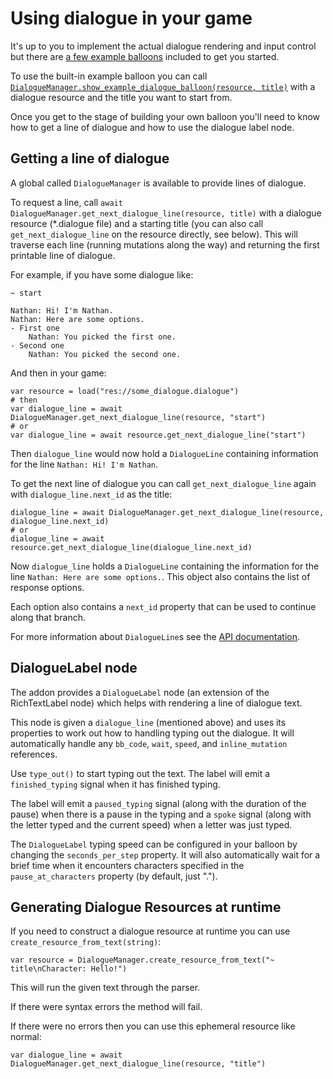 # Using dialogue in your game

It's up to you to implement the actual dialogue rendering and input control but there are [a few example balloons](Example_Balloons.md) included to get you started.

To use the built-in example balloon you can call [`DialogueManager.show_example_dialogue_balloon(resource, title)`](API.md) with a dialogue resource and the title you want to start from.

Once you get to the stage of building your own balloon you'll need to know how to get a line of dialogue and how to use the dialogue label node.

## Getting a line of dialogue

A global called `DialogueManager` is available to provide lines of dialogue.

To request a line, call `await DialogueManager.get_next_dialogue_line(resource, title)` with a dialogue resource (\*.dialogue file) and a starting title (you can also call `get_next_dialogue_line` on the resource directly, see below). This will traverse each line (running mutations along the way) and returning the first printable line of dialogue.

For example, if you have some dialogue like:

```
~ start

Nathan: Hi! I'm Nathan.
Nathan: Here are some options.
- First one
	Nathan: You picked the first one.
- Second one
	Nathan: You picked the second one.
```

And then in your game:

```gdscript
var resource = load("res://some_dialogue.dialogue")
# then
var dialogue_line = await DialogueManager.get_next_dialogue_line(resource, "start")
# or
var dialogue_line = await resource.get_next_dialogue_line("start")
```

Then `dialogue_line` would now hold a `DialogueLine` containing information for the line `Nathan: Hi! I'm Nathan`.

To get the next line of dialogue you can call `get_next_dialogue_line` again with `dialogue_line.next_id` as the title:

```
dialogue_line = await DialogueManager.get_next_dialogue_line(resource, dialogue_line.next_id)
# or
dialogue_line = await resource.get_next_dialogue_line(dialogue_line.next_id)
```

Now `dialogue_line` holds a `DialogueLine` containing the information for the line `Nathan: Here are some options.`. This object also contains the list of response options.

Each option also contains a `next_id` property that can be used to continue along that branch.

For more information about `DialogueLine`s see the [API documentation](API.md).

## DialogueLabel node

The addon provides a `DialogueLabel` node (an extension of the RichTextLabel node) which helps with rendering a line of dialogue text.

This node is given a `dialogue_line` (mentioned above) and uses its properties to work out how to handling typing out the dialogue. It will automatically handle any `bb_code`, `wait`, `speed`, and `inline_mutation` references.

Use `type_out()` to start typing out the text. The label will emit a `finished_typing` signal when it has finished typing.

The label will emit a `paused_typing` signal (along with the duration of the pause) when there is a pause in the typing and a `spoke` signal (along with the letter typed and the current speed) when a letter was just typed.

The `DialogueLabel` typing speed can be configured in your balloon by changing the `seconds_per_step` property. It will also automatically wait for a brief time when it encounters characters specified in the `pause_at_characters` property (by default, just ".").

## Generating Dialogue Resources at runtime

If you need to construct a dialogue resource at runtime you can use `create_resource_from_text(string)`:

```gdscript
var resource = DialogueManager.create_resource_from_text("~ title\nCharacter: Hello!")
```

This will run the given text through the parser.

If there were syntax errors the method will fail.

If there were no errors then you can use this ephemeral resource like normal:

```gdscript
var dialogue_line = await DialogueManager.get_next_dialogue_line(resource, "title")
```
